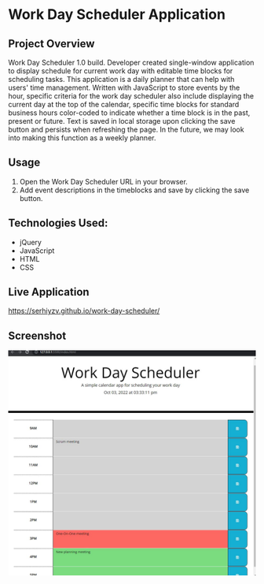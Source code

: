 # Work Day Scheduler Application

## Project Overview

Work Day Scheduler 1.0 build. Developer created single-window application to display schedule for current work day with editable time blocks for scheduling tasks.
This application is a daily planner that can help with users' time management. Written with JavaScript to store events by the hour, specific criteria for the work day scheduler also include displaying the current day at the top of the calendar, specific time blocks for standard business hours color-coded to indicate whether a time block is in the past, present or future. Text is saved in local storage upon clicking the save button and persists when refreshing the page. In the future, we may look into making this function as a weekly planner.

## Usage

1. Open the Work Day Scheduler URL in your browser.
2. Add event descriptions in the timeblocks and save by clicking the save button.

## Technologies Used:

* jQuery
* JavaScript
* HTML
* CSS

## Live Application

https://serhiyzv.github.io/work-day-scheduler/

## Screenshot

![Screenshot# 1](./assets/images/Screenshot1.jpg)